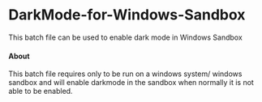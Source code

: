 # DarkMode-for-Windows-Sandbox
This batch file can be used to enable dark mode in Windows Sandbox


#### About

This batch file requires only to be run on a windows system/ windows sandbox and will enable darkmode
in the sandbox when normally it is not able to be enabled.
